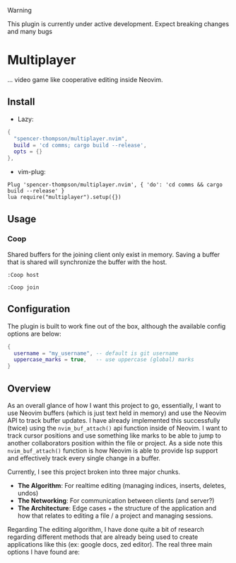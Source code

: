 > [!WARNING]
> This plugin is currently under active development. Expect breaking changes and many bugs

# Multiplayer

... video game like cooperative editing inside Neovim.

## Install

- Lazy:

```lua
{
  "spencer-thompson/multiplayer.nvim",
  build = 'cd comms; cargo build --release',
  opts = {}
},
```

- vim-plug:

```vim
Plug 'spencer-thompson/multiplayer.nvim', { 'do': 'cd comms && cargo build --release' }
lua require("multiplayer").setup({})
```

## Usage

### Coop

Shared buffers for the joining client only exist in memory.
Saving a buffer that is shared will synchronize the buffer with the host.

`:Coop host`

`:Coop join`

## Configuration

The plugin is built to work fine out of the box, although the available config options are below:

```lua
{
  username = "my_username", -- default is git username
  uppercase_marks = true,   -- use uppercase (global) marks
}
```


## Overview

As an overall glance of how I want this project to go, essentially, I want to use Neovim buffers (which is just text held in memory) and use the Neovim API to track buffer updates. I have already implemented this successfully (twice) using the `nvim_buf_attach()` api function inside of Neovim. I want to track cursor positions and use something like marks to be able to jump to another collaborators position within the file or project. As a side note this `nvim_buf_attach()` function is how Neovim is able to provide lsp support and effectively track every single change in a buffer.

Currently, I see this project broken into three major chunks.

- **The Algorithm**: For realtime editing (managing indices, inserts, deletes, undos)
- **The Networking**: For communication between clients (and server?)
- **The Architecture**: Edge cases + the structure of the application and how that relates to editing a file / a project and managing sessions.

Regarding The editing algorithm, I have done quite a bit of research regarding different methods that are already being used to create applications like this (ex: google docs, zed editor). The real three main options I have found are:

